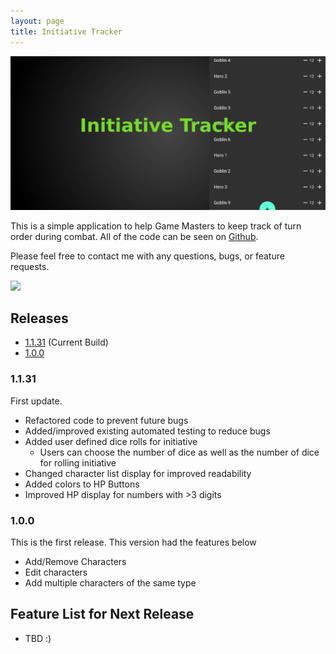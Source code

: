 ```yaml
---
layout: page
title: Initiative Tracker
---
```




![](https://github.com/tsonnen/InitiativeTracker/raw/master/images/Initiative%20Tracker-feature-graphic.png)


This is a simple application to help Game Masters to keep track of turn order during combat. All of the code can be seen on <a href="https://github.com/tsonnen/InitiativeTracker">Github</a>. 

Please feel free to contact me with any questions, bugs, or feature requests.

<a href="https://play.google.com/store/apps/details?id=com.tsonnen.initiativetracker"><img src="https://play.google.com/intl/en_us/badges/images/generic/en_badge_web_generic.png" width="200"></a>

## Releases
* [1.1.31](###1.1.31) (Current Build)
* [1.0.0](###1.0.0)

### 1.1.31
First update.
* Refactored code to prevent future bugs
* Added/improved existing automated testing to reduce bugs
* Added user defined dice rolls for initiative
    * Users can choose the number of dice as well as the number of dice 
    for rolling initiative
* Changed character list display for improved readability
* Added colors to HP Buttons
* Improved HP display for numbers with >3 digits


### 1.0.0
This is the first release. This version had the features below
* Add/Remove Characters
* Edit characters
* Add multiple characters of the same type


## Feature List for Next Release
* TBD :)